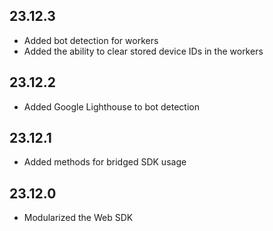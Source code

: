 ## 23.12.3

* Added bot detection for workers
* Added the ability to clear stored device IDs in the workers

## 23.12.2

* Added Google Lighthouse to bot detection

## 23.12.1

* Added methods for bridged SDK usage

## 23.12.0

* Modularized the Web SDK
